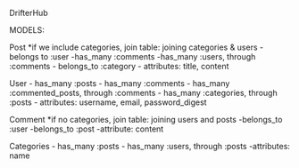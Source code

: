 DrifterHub 


MODELS:

Post *if we include categories, join table: joining categories & users 
    -belongs to :user 
    -has_many :comments
    -has_many :users, through :comments 
    - belongs_to :category 
    - attributes: title, content 


User 
    - has_many :posts 
    - has_many :comments
    - has_many :commented_posts, through :comments
    - has_many :categories, through :posts 
    - attributes: username, email, password_digest 


Comment *if no categories, join table: joining users and posts 
    -belongs_to :user
    -belongs_to :post 
    -attribute: content 


Categories 
    - has_many :posts 
    - has_many :users, through :posts 
    -attributes: name
